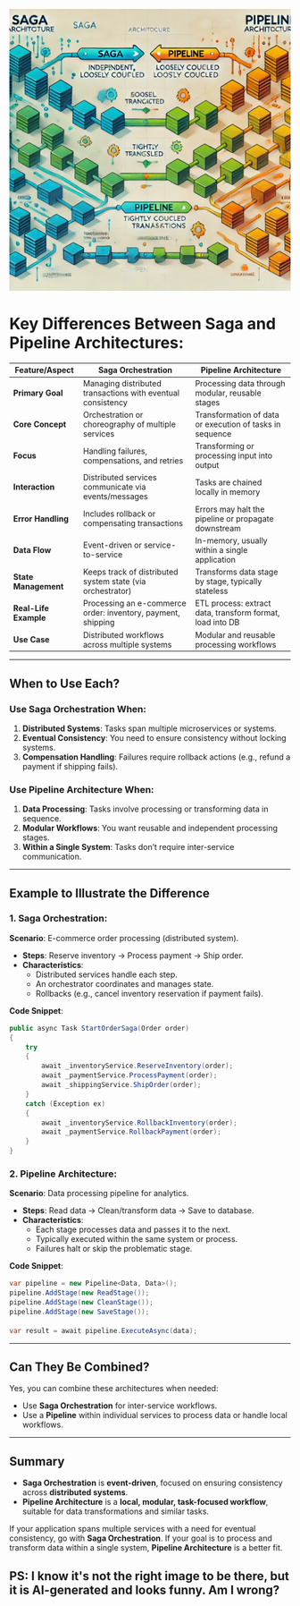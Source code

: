 ![Key Differences Between Saga and Pipeline Architectures](/assets/images/SagaVsPipeline.png)

# Key Differences Between Saga and Pipeline Architectures:

| Feature/Aspect                  | **Saga Orchestration**                                      | **Pipeline Architecture**                                  |
|----------------------------------|------------------------------------------------------------|----------------------------------------------------------|
| **Primary Goal**                | Managing distributed transactions with eventual consistency | Processing data through modular, reusable stages         |
| **Core Concept**                | Orchestration or choreography of multiple services          | Transformation of data or execution of tasks in sequence |
| **Focus**                       | Handling failures, compensations, and retries               | Transforming or processing input into output             |
| **Interaction**                 | Distributed services communicate via events/messages        | Tasks are chained locally in memory                     |
| **Error Handling**              | Includes rollback or compensating transactions              | Errors may halt the pipeline or propagate downstream     |
| **Data Flow**                   | Event-driven or service-to-service                         | In-memory, usually within a single application           |
| **State Management**            | Keeps track of distributed system state (via orchestrator)  | Transforms data stage by stage, typically stateless      |
| **Real-Life Example**           | Processing an e-commerce order: inventory, payment, shipping | ETL process: extract data, transform format, load into DB|
| **Use Case**                    | Distributed workflows across multiple systems               | Modular and reusable processing workflows                |

---

## When to Use Each?

### **Use Saga Orchestration When**:
1. **Distributed Systems**: Tasks span multiple microservices or systems.
2. **Eventual Consistency**: You need to ensure consistency without locking systems.
3. **Compensation Handling**: Failures require rollback actions (e.g., refund a payment if shipping fails).

### **Use Pipeline Architecture When**:
1. **Data Processing**: Tasks involve processing or transforming data in sequence.
2. **Modular Workflows**: You want reusable and independent processing stages.
3. **Within a Single System**: Tasks don’t require inter-service communication.

---

## Example to Illustrate the Difference

### 1. **Saga Orchestration**:
**Scenario**: E-commerce order processing (distributed system).
- **Steps**: Reserve inventory → Process payment → Ship order.
- **Characteristics**:
  - Distributed services handle each step.
  - An orchestrator coordinates and manages state.
  - Rollbacks (e.g., cancel inventory reservation if payment fails).

**Code Snippet**:
```csharp
public async Task StartOrderSaga(Order order)
{
    try
    {
        await _inventoryService.ReserveInventory(order);
        await _paymentService.ProcessPayment(order);
        await _shippingService.ShipOrder(order);
    }
    catch (Exception ex)
    {
        await _inventoryService.RollbackInventory(order);
        await _paymentService.RollbackPayment(order);
    }
}
```

### 2. **Pipeline Architecture**:
**Scenario**: Data processing pipeline for analytics.
- **Steps**: Read data → Clean/transform data → Save to database.
- **Characteristics**:
  - Each stage processes data and passes it to the next.
  - Typically executed within the same system or process.
  - Failures halt or skip the problematic stage.

**Code Snippet**:
```csharp
var pipeline = new Pipeline<Data, Data>();
pipeline.AddStage(new ReadStage());
pipeline.AddStage(new CleanStage());
pipeline.AddStage(new SaveStage());

var result = await pipeline.ExecuteAsync(data);
```

---

## Can They Be Combined?

Yes, you can combine these architectures when needed:
- Use **Saga Orchestration** for inter-service workflows.
- Use a **Pipeline** within individual services to process data or handle local workflows.

---

## Summary

- **Saga Orchestration** is **event-driven**, focused on ensuring consistency across **distributed systems**.
- **Pipeline Architecture** is a **local, modular, task-focused workflow**, suitable for data transformations and similar tasks.

If your application spans multiple services with a need for eventual consistency, go with **Saga Orchestration**. If your goal is to process and transform data within a single system, **Pipeline Architecture** is a better fit.

## PS: I know it's not the right image to be there, but it is AI-generated and looks funny. Am I wrong?
